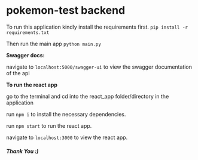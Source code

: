 # pokemon-test backend

To run this application kindly install the requirements first.
`pip install -r requirements.txt`

Then run the main app
`python main.py`

**Swagger docs:**

navigate to `localhost:5000/swagger-ui` to view the swagger documentation of the api

**To run the react app**

go to the terminal and cd into the react_app folder/directory in the application

run `npm i` to install the necessary dependencies.

run `npm start` to run the react app.

navigate to `localhost:3000` to view the react app.




##### **Thank You :)**